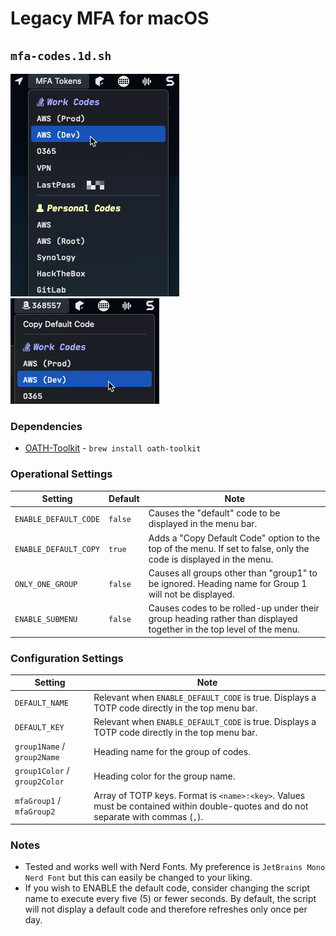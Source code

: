 # Legacy MFA for macOS

## `mfa-codes.1d.sh`

![](../images/mfa-codes-1.png) ![](../images/mfa-codes-2.png)

### Dependencies
* [OATH-Toolkit](https://www.nongnu.org/oath-toolkit/) - `brew install oath-toolkit`

### Operational Settings
| Setting | Default | Note |
| ------- | ------- | ---- |
| `ENABLE_DEFAULT_CODE` | `false` | Causes the "default" code to be displayed in the menu bar. |
| `ENABLE_DEFAULT_COPY` | `true` | Adds a "Copy Default Code" option to the top of the menu. If set to false, only the code is displayed in the menu. |
| `ONLY_ONE_GROUP` | `false` | Causes all groups other than "group1" to be ignored. Heading name for Group 1 will not be displayed. |
| `ENABLE_SUBMENU` | `false` | Causes codes to be rolled-up under their group heading rather than displayed together in the top level of the menu. |

### Configuration Settings
| Setting | Note |
| ------- | ---- |
| `DEFAULT_NAME` | Relevant when `ENABLE_DEFAULT_CODE` is true. Displays a TOTP code directly in the top menu bar. |
| `DEFAULT_KEY` | Relevant when `ENABLE_DEFAULT_CODE` is true. Displays a TOTP code directly in the top menu bar. |
| `group1Name` / `group2Name` | Heading name for the group of codes. |
| `group1Color` / `group2Color` | Heading color for the group name. |
| `mfaGroup1` / `mfaGroup2` | Array of TOTP keys. Format is `<name>:<key>`. Values must be contained within double-quotes and do not separate with commas (`,`). |

### Notes
*  Tested and works well with Nerd Fonts. My preference is `JetBrains Mono Nerd Font` but this can easily be changed to your liking.
*  If you wish to ENABLE the default code, consider changing the script name to execute every five (5) or fewer seconds. By default, the script will not display a default code and therefore refreshes only once per day.
